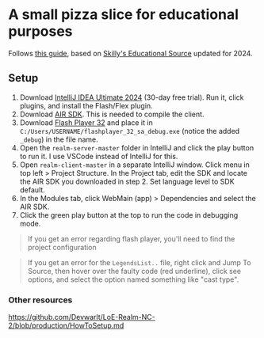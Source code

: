 # A small pizza slice for educational purposes
Follows [this guide](https://realmdex.com/index.php?threads/how-to-setup-your-new-private-server-using-skillys-educational-source.39/), based on [Skilly's Educational Source](https://www.mpgh.net/forum/showthread.php?t=1523250) updated for 2024.

## Setup
1. Download [IntelliJ IDEA Ultimate 2024](https://www.jetbrains.com/idea/download/?section=windows) (30-day free trial). Run it, click plugins, and install the Flash/Flex plugin.
2. Download [AIR SDK](https://airsdk.harman.com/download). This is needed to compile the client.
3. Download [Flash Player 32](https://archive.org/details/flashplayer_32_sa_202104) and place it in `C:/Users/USERNAME/flashplayer_32_sa_debug.exe` (notice the added `_debug`) in the file name.
4. Open the `realm-server-master` folder in IntelliJ and click the play button to run it. I use VSCode instead of IntelliJ for this.
5. Open `realm-client-master` in a separate IntelliJ window. Click menu in top left > Project Structure. In the Project tab, edit the SDK and locate the AIR SDK you downloaded in step 2. Set language level to SDK default.
6. In the Modules tab, click WebMain (app) > Dependencies and select the AIR SDK.
7. Click the green play button at the top to run the code in debugging mode. 

> If you get an error regarding flash player, you'll need to find the project configuration 

> If you get an error for the `LegendsList..` file, right click and Jump To Source, then hover over the faulty code (red underline), click see options, and select the option named something like "cast type".

### Other resources
https://github.com/Devwarlt/LoE-Realm-NC-2/blob/production/HowToSetup.md